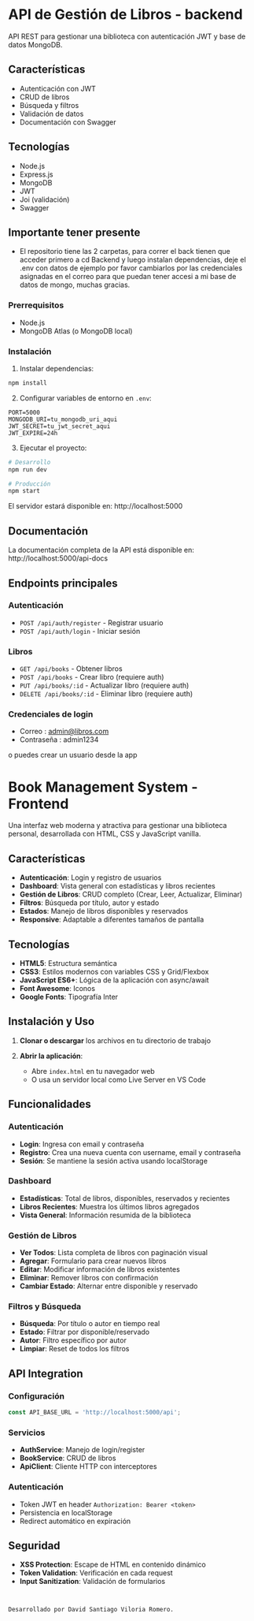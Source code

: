 # API de Gestión de Libros - backend

API REST para gestionar una biblioteca con autenticación JWT y base de datos MongoDB.

## Características

- Autenticación con JWT
- CRUD de libros
- Búsqueda y filtros
- Validación de datos
- Documentación con Swagger

## Tecnologías

- Node.js
- Express.js
- MongoDB
- JWT
- Joi (validación)
- Swagger

## Importante tener presente
- El repositorio tiene las 2 carpetas, para correr el back tienen que acceder primero a cd Backend y luego instalan dependencias, deje el .env con datos de ejemplo por favor cambiarlos por las credenciales asignadas en el correo  para que puedan tener accesi a mi base de datos de mongo, muchas gracias.


### Prerrequisitos

- Node.js
- MongoDB Atlas (o MongoDB local)

### Instalación

1. Instalar dependencias:
```bash
npm install
```

2. Configurar variables de entorno en `.env`:
```env
PORT=5000
MONGODB_URI=tu_mongodb_uri_aqui
JWT_SECRET=tu_jwt_secret_aqui
JWT_EXPIRE=24h
```

3. Ejecutar el proyecto:
```bash
# Desarrollo
npm run dev

# Producción
npm start
```

El servidor estará disponible en: http://localhost:5000

## Documentación

La documentación completa de la API está disponible en:
http://localhost:5000/api-docs

## Endpoints principales

### Autenticación
- `POST /api/auth/register` - Registrar usuario
- `POST /api/auth/login` - Iniciar sesión

### Libros
- `GET /api/books` - Obtener libros
- `POST /api/books` - Crear libro (requiere auth)
- `PUT /api/books/:id` - Actualizar libro (requiere auth)
- `DELETE /api/books/:id` - Eliminar libro (requiere auth)

### Credenciales de login
- Correo : admin@libros.com
- Contraseña : admin1234

o puedes crear un usuario desde la app



# Book Management System - Frontend

Una interfaz web moderna y atractiva para gestionar una biblioteca personal, desarrollada con HTML, CSS y JavaScript vanilla.

## Características

- **Autenticación**: Login y registro de usuarios
- **Dashboard**: Vista general con estadísticas y libros recientes
- **Gestión de Libros**: CRUD completo (Crear, Leer, Actualizar, Eliminar)
- **Filtros**: Búsqueda por título, autor y estado
- **Estados**: Manejo de libros disponibles y reservados
- **Responsive**: Adaptable a diferentes tamaños de pantalla

## Tecnologías

- **HTML5**: Estructura semántica
- **CSS3**: Estilos modernos con variables CSS y Grid/Flexbox
- **JavaScript ES6+**: Lógica de la aplicación con async/await
- **Font Awesome**: Iconos
- **Google Fonts**: Tipografía Inter

## Instalación y Uso

1. **Clonar o descargar** los archivos en tu directorio de trabajo

2. **Abrir la aplicación**:
   - Abre `index.html` en tu navegador web
   - O usa un servidor local como Live Server en VS Code

## Funcionalidades

### Autenticación
- **Login**: Ingresa con email y contraseña
- **Registro**: Crea una nueva cuenta con username, email y contraseña
- **Sesión**: Se mantiene la sesión activa usando localStorage

### Dashboard
- **Estadísticas**: Total de libros, disponibles, reservados y recientes
- **Libros Recientes**: Muestra los últimos libros agregados
- **Vista General**: Información resumida de la biblioteca

### Gestión de Libros
- **Ver Todos**: Lista completa de libros con paginación visual
- **Agregar**: Formulario para crear nuevos libros
- **Editar**: Modificar información de libros existentes
- **Eliminar**: Remover libros con confirmación
- **Cambiar Estado**: Alternar entre disponible y reservado

### Filtros y Búsqueda
- **Búsqueda**: Por título o autor en tiempo real
- **Estado**: Filtrar por disponible/reservado
- **Autor**: Filtro específico por autor
- **Limpiar**: Reset de todos los filtros

## API Integration

### Configuración
```javascript
const API_BASE_URL = 'http://localhost:5000/api';
```

### Servicios
- **AuthService**: Manejo de login/register
- **BookService**: CRUD de libros
- **ApiClient**: Cliente HTTP con interceptores

### Autenticación
- Token JWT en header `Authorization: Bearer <token>`
- Persistencia en localStorage
- Redirect automático en expiración

## Seguridad

- **XSS Protection**: Escape de HTML en contenido dinámico
- **Token Validation**: Verificación en cada request
- **Input Sanitization**: Validación de formularios

```


Desarrollado por David Santiago Viloria Romero.